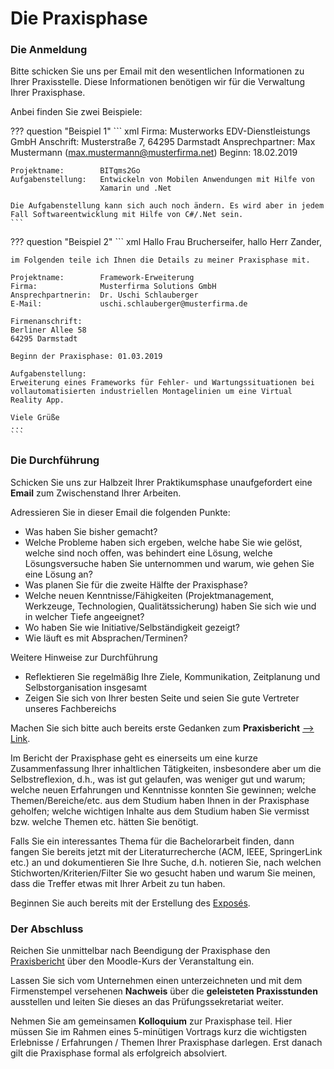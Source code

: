 # Die Praxisphase

<!-- !!! note
    **Hinweis**: Die Anforderungen sind aus Sicht des Pizzaservice beschrieben. Wenn Sie einen **eigenen Webshop** entwickeln, dann müssen Sie die Anforderungen entsprechend übertragen (bspw. kann anstelle der Bäckerseite eine Versandabteilungs- oder Kommissionierungsseite etc. erstellt werden). Die Anforderungen hinsichtlich **Aufbau und Funktionsweise gelten dann analog** für die Seiten des eigenen Webshops. -->

### Die Anmeldung

Bitte schicken Sie uns per Email mit den wesentlichen Informationen zu Ihrer Praxisstelle. Diese Informationen benötigen wir für die Verwaltung Ihrer Praxisphase.

Anbei finden Sie zwei Beispiele:

??? question "Beispiel 1"
    ``` xml
    Firma:              Musterworks EDV-Dienstleistungs GmbH
    Anschrift:          Musterstraße 7, 64295 Darmstadt
    Ansprechpartner:    Max Mustermann (max.mustermann@musterfirma.net)
    Beginn:             18.02.2019
    
    Projektname:        BITqms2Go
    Aufgabenstellung:   Entwickeln von Mobilen Anwendungen mit Hilfe von 
                        Xamarin und .Net
    
    Die Aufgabenstellung kann sich auch noch ändern. Es wird aber in jedem 
    Fall Softwareentwicklung mit Hilfe von C#/.Net sein.
    ```

??? question "Beispiel 2" 
    ``` xml
    Hallo Frau Brucherseifer,
    hallo Herr Zander,

    im Folgenden teile ich Ihnen die Details zu meiner Praxisphase mit.

    Projektname:        Framework-Erweiterung 
    Firma:              Musterfirma Solutions GmbH
    Ansprechpartnerin:  Dr. Uschi Schlauberger
    E-Mail:             uschi.schlauberger@musterfirma.de

    Firmenanschrift: 
    Berliner Allee 58
    64295 Darmstadt

    Beginn der Praxisphase: 01.03.2019

    Aufgabenstellung: 
    Erweiterung eines Frameworks für Fehler- und Wartungssituationen bei 
    vollautomatisierten industriellen Montagelinien um eine Virtual Reality App.

    Viele Grüße
    ...
    ```


### Die Durchführung

Schicken Sie uns zur Halbzeit Ihrer Praktikumsphase unaufgefordert eine **Email** zum Zwischenstand Ihrer Arbeiten.

Adressieren Sie in dieser Email die folgenden Punkte:

* Was haben Sie bisher gemacht?
* Welche Probleme haben sich ergeben, welche habe Sie wie gelöst, welche sind noch offen, was behindert eine Lösung, welche Lösungsversuche haben Sie unternommen und warum, wie gehen Sie eine Lösung an?
* Was planen Sie für die zweite Hälfte der Praxisphase?
* Welche neuen Kenntnisse/Fähigkeiten (Projektmanagement, Werkzeuge, Technologien, Qualitätssicherung) haben Sie sich wie und in welcher Tiefe angeeignet?
* Wo haben Sie wie Initiative/Selbständigkeit gezeigt?
* Wie läuft es mit Absprachen/Terminen?


Weitere Hinweise zur Durchführung

* Reflektieren Sie regelmäßig Ihre Ziele, Kommunikation, Zeitplanung und Selbstorganisation insgesamt
* Zeigen Sie sich von Ihrer besten Seite und seien Sie gute Vertreter unseres Fachbereichs

Machen Sie sich bitte auch bereits erste Gedanken zum **Praxisbericht** [--> Link](./bericht.md).

Im Bericht der Praxisphase geht es einerseits um eine kurze Zusammenfassung Ihrer inhaltlichen Tätigkeiten, insbesondere aber um die Selbstreflexion, d.h., was ist gut gelaufen, was weniger gut und warum; welche neuen Erfahrungen und Kenntnisse konnten Sie gewinnen; welche Themen/Bereiche/etc. aus dem Studium haben Ihnen in der Praxisphase geholfen; welche wichtigen Inhalte aus dem Studium haben Sie vermisst bzw. welche Themen etc. hätten Sie benötigt.   

Falls Sie ein interessantes Thema für die Bachelorarbeit finden, dann fangen Sie bereits jetzt mit der Literaturrecherche (ACM, IEEE, SpringerLink etc.) an und dokumentieren Sie Ihre Suche, d.h. notieren Sie, nach welchen Stichworten/Kriterien/Filter Sie wo gesucht haben und warum Sie meinen, dass die Treffer etwas mit Ihrer Arbeit zu tun haben. 

Beginnen Sie auch bereits mit der Erstellung des [Exposés](./../expose.md).

### Der Abschluss

Reichen Sie unmittelbar nach Beendigung der Praxisphase den [Praxisbericht](./bericht.md) über den Moodle-Kurs der Veranstaltung ein.

Lassen Sie sich vom Unternehmen einen unterzeichneten und mit dem Firmenstempel versehenen **Nachweis** über die **geleisteten Praxisstunden** ausstellen und leiten Sie dieses an das Prüfungssekretariat weiter.

Nehmen Sie am gemeinsamen **Kolloquium** zur Praxisphase teil. Hier müssen Sie im Rahmen eines 5-minütigen Vortrags kurz die wichtigsten Erlebnisse / Erfahrungen / Themen Ihrer Praxisphase darlegen. Erst danach gilt die Praxisphase formal als erfolgreich absolviert.

